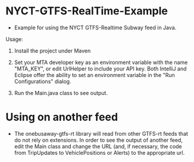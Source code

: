# NYCT-GTFS-RealTime-Example
- Example for using the NYCT GTFS-Realtime Subway feed in Java.

Usage:

1. Install the project under Maven

2. Set your MTA developer key as an environment variable with the name "MTA_KEY", or edit UrlHelper to include your API key.
Both IntelliJ and Eclipse offer the ability to set an environment variable in the "Run Configurations" dialog.

3. Run the Main.java class to see output.


# Using on another feed
- The onebusaway-gtfs-rt library will read from other GTFS-rt feeds that do not rely on extensions. 
In order to see the output of another feed, edit the Main class and change the 
URL (and, if necessary, the code from TripUpdates to VehiclePositions or Alerts) to the appropriate url. 
